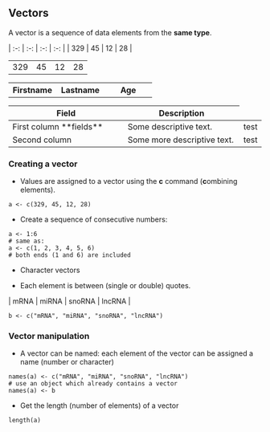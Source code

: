 <h2>Vectors</h2>

A vector is a sequence of data elements from the **same type**.

| :-: | :-: | :-: | :-: |
| 329 | 45 | 12 | 28 |

| | | | |
|-|-|-|-|
| 329 | 45 | 12 | 28 |

<table style="width: 60%">
    <colgroup>
       <col span="1" style="width: 33%;">
       <col span="1" style="width: 33%;">
       <col span="1" style="width: 33%;">
    </colgroup>
  <tr>
    <th>Firstname</th>
    <th>Lastname</th>
    <th>Age</th>
  </tr>
</table>


<table>
<colgroup>
<col width="50%" />
<col width="50%" />
<col width="50%" />
</colgroup>
<thead>
<tr class="header">
<th>Field</th>
<th>Description</th>
</tr>
</thead>
<tbody>
<tr>
<td markdown="span">First column **fields**</td>
<td markdown="span">Some descriptive text.</td>
<td markdown="span">test</td>
</tr>
<tr>
<td markdown="span">Second column</td>
<td markdown="span">Some more descriptive text.</td>
<td markdown="span">test</td>
</tr>
</tbody>
</table>


<h3>Creating a vector</h3>

* Values are assigned to a vector using the **c** command (**c**ombining elements).

```{r}
a <- c(329, 45, 12, 28)
```

* Create a sequence of consecutive numbers:

```{r}
a <- 1:6
# same as:
a <- c(1, 2, 3, 4, 5, 6)
# both ends (1 and 6) are included
```

* Character vectors

 + Each element is between (single or double) quotes.

| mRNA | miRNA | snoRNA | lncRNA |

```{r}
b <- c("mRNA", "miRNA", "snoRNA", "lncRNA")
```

<h3>Vector manipulation</h3>

* A vector can be named: each element of the vector can be assigned a name (number or character)

```{r}
names(a) <- c("mRNA", "miRNA", "snoRNA", "lncRNA")
# use an object which already contains a vector
names(a) <- b
```

* Get the length (number of elements) of a vector

```{r}
length(a)
```


